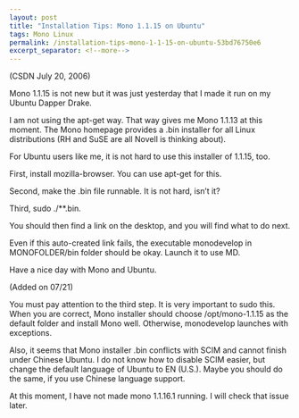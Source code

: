 ```yaml
---
layout: post
title: "Installation Tips: Mono 1.1.15 on Ubuntu"
tags: Mono Linux
permalink: /installation-tips-mono-1-1-15-on-ubuntu-53bd76750e6
excerpt_separator: <!--more-->
---
```

(CSDN July 20, 2006)

Mono 1.1.15 is not new but it was just yesterday that I made it run on my Ubuntu Dapper Drake.

I am not using the apt-get way. That way gives me Mono 1.1.13 at this moment. The Mono homepage provides a .bin installer for all Linux distributions (RH and SuSE are all Novell is thinking about).

For Ubuntu users like me, it is not hard to use this installer of 1.1.15, too.
<!--more-->

First, install mozilla-browser. You can use apt-get for this.

Second, make the .bin file runnable. It is not hard, isn’t it?

Third, sudo ./**.bin.

You should then find a link on the desktop, and you will find what to do next.

Even if this auto-created link fails, the executable monodevelop in MONOFOLDER/bin folder should be okay. Launch it to use MD.

Have a nice day with Mono and Ubuntu.

(Added on 07/21)

You must pay attention to the third step. It is very important to sudo this. When you are correct, Mono installer should choose /opt/mono-1.1.15 as the default folder and install Mono well. Otherwise, monodevelop launches with exceptions.

Also, it seems that Mono installer .bin conflicts with SCIM and cannot finish under Chinese Ubuntu. I do not know how to disable SCIM easier, but change the default language of Ubuntu to EN (U.S.). Maybe you should do the same, if you use Chinese language support.

At this moment, I have not made mono 1.1.16.1 running. I will check that issue later.
